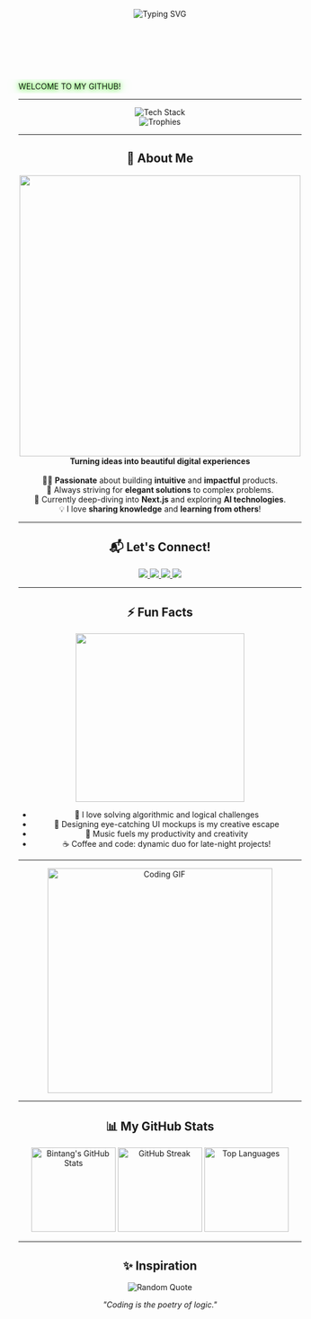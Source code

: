 <p align="center">
  <img src="https://readme-typing-svg.demolab.com?font=Fira+Code&duration=2200&pause=800&color=61DAFB&center=true&vCenter=true&width=500&lines=%F0%9F%91%8B+Hi%2C+I'm+Bintang!;%E2%9C%A8+Code.+Create.+Inspire." alt="Typing SVG" />
</p>

<!-- Neon animated SVG for GitHub README -->
<svg width="600" height="100" viewBox="0 0 600 100" xmlns="http://www.w3.org/2000/svg" role="img" aria-label="Welcome to my GitHub neon sign">
  <defs>
    <!-- Glow filter for neon effect -->
    <filter id="neonGlow" x="-20%" y="-20%" width="140%" height="140%" color-interpolation-filters="sRGB" >
      <feDropShadow dx="0" dy="0" stdDeviation="3" flood-color="#39ff14" flood-opacity="0.7"/>
      <feDropShadow dx="0" dy="0" stdDeviation="6" flood-color="#39ff14" flood-opacity="0.5"/>
      <feDropShadow dx="0" dy="0" stdDeviation="10" flood-color="#39ff14" flood-opacity="0.3"/>
    </filter>
  </defs>
  
  <!-- Text with stroke and glow effect -->
  <text x="50%" y="50%" dominant-baseline="middle" text-anchor="middle"
        font-family="monospace, monospace"
        font-size="48"
        fill="none" stroke="#39ff14" stroke-width="2"
        style="filter: url(#neonGlow);">
    WELCOME TO MY GITHUB!
    <animate attributeName="stroke-dasharray" from="0, 1000" to="1000, 0" dur="3s" repeatCount="indefinite" />
    <animate attributeName="stroke-dashoffset" from="1000" to="0" dur="3s" repeatCount="indefinite" />
  </text>

  <!-- Flicker glow animation -->
  <animate attributeName="filter" values="url(#neonGlow); none; url(#neonGlow)" dur="6s" repeatCount="indefinite" />
</svg>


---

<p align="center">
  <img src="https://skillicons.dev/icons?i=js,react,nextjs,html,css,mysql,python,figma,bootstrap,git" alt="Tech Stack" /><br>
  <img src="https://github-profile-trophy.vercel.app/?username=StarxFarm&theme=radical&margin-w=10&row=1" alt="Trophies"/>
</p>

---

<h2 align="center">🌟 About Me</h2>

<p align="center">
  <img src="https://media.giphy.com/media/3oKIPwoeGErMmaI43C/giphy.gif" width="500"/><br>
  <b>Turning ideas into beautiful digital experiences</b><br><br>
  👨‍💻 <b>Passionate</b> about building <b>intuitive</b> and <b>impactful</b> products.<br>
  🎯 Always striving for <b>elegant solutions</b> to complex problems.<br>
  🌱 Currently deep-diving into <b>Next.js</b> and exploring <b>AI technologies</b>.<br>
  💡 I love <b>sharing knowledge</b> and <b>learning from others</b>!<br>
</p>

---

<h2 align="center">📬 Let's Connect!</h2>

<p align="center">
  <a href="https://youtube.com" target="_blank">
    <img src="https://img.shields.io/badge/YouTube-FF0000?style=for-the-badge&logo=youtube&logoColor=white" />
  </a>
  <a href="https://instagram.com" target="_blank">
    <img src="https://img.shields.io/badge/Instagram-E4405F?style=for-the-badge&logo=instagram&logoColor=white" />
  </a>
  <a href="mailto:youremail@gmail.com" target="_blank">
    <img src="https://img.shields.io/badge/Gmail-D14836?style=for-the-badge&logo=gmail&logoColor=white" />
  </a>
  <a href="https://www.linkedin.com" target="_blank">
    <img src="https://img.shields.io/badge/LinkedIn-0077B5?style=for-the-badge&logo=linkedin&logoColor=white" />
  </a>
</p>

---

<h2 align="center">⚡ Fun Facts</h2>

<p align="center">
  <img src="https://media.giphy.com/media/13HgwGsXF0aiGY/giphy.gif" width="300"/><br>
</p>
<ul align="center">
  <li>🧩 I love solving algorithmic and logical challenges</li>
  <li>🎨 Designing eye-catching UI mockups is my creative escape</li>
  <li>🎵 Music fuels my productivity and creativity</li>
  <li>☕ Coffee and code: dynamic duo for late-night projects!</li>
</ul>

---
<p align="center">
  <img src="https://media.giphy.com/media/qgQUggAC3Pfv687qPC/giphy.gif" alt="Coding GIF" width="400px"/>
</p>



---

<h2 align="center">📊 My GitHub Stats</h2>

<p align="center">
  <img src="https://github-readme-stats.vercel.app/api?username=StarxFarm&show_icons=true&theme=radical&border_radius=15&hide_title=true" height="150" alt="Bintang's GitHub Stats"/>
  <img src="https://github-readme-streak-stats.herokuapp.com?user=StarxFarm&theme=radical&hide_border=false&border_radius=15" height="150" alt="GitHub Streak"/>
  <img src="https://github-readme-stats.vercel.app/api/top-langs/?username=StarxFarm&layout=compact&theme=radical&border_radius=15" height="150" alt="Top Languages"/>
</p>

---
<h2 align="center">✨ Inspiration</h2>

<p align="center">
  <img src="https://quotes-github-readme.vercel.app/api?type=horizontal&theme=radical" alt="Random Quote" />
</p>
<p align="center"><i>"Coding is the poetry of logic."</i></p>

